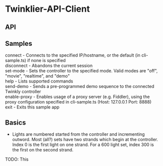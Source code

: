 # Twinklier-API-Client

## API

## Samples
connect      - Connects to the specified IP/hostname, or the default (in cli-sample.ts) if none is specified\
disconnect   - Abandons the current session\
set-mode     - Sets the controller to the specified mode. Valid modes are "off", "movie", "realtime", and "demo"\
help         - Lists supported commands\
send-demo    - Sends a pre-programmed demo sequence to the connected Twinkly controller\
enable-proxy - Enables usage of a proxy server (e.g. Fiddler), using the proxy configuration specified in cli-sample.ts (Host: 127.0.0.1 Port: 8888)\
exit         - Exits this sample app

## Basics
- Lights are numbered started from the controller and incrementing outword. Most (all?) sets have two strands which begin at the controller. Index 0 is the first light on one strand. For a 600 light set, index 300 is the first on the second strand.

TODO: This

